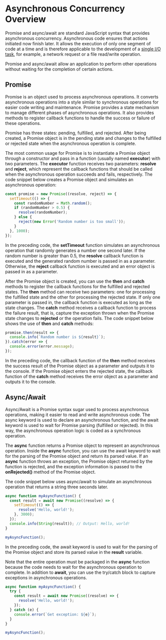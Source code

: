 # Asynchronous Concurrency Overview


Promise and async/await are standard JavaScript syntax that provides asynchronous concurrency. Asynchronous code ensures that actions initiated now finish later. It allows the execution of only one segment of code at a time and is therefore applicable to the development of a [single I/O task](single-io-development.md), for example, a network request or a file read/write operation.


Promise and async/await allow an application to perform other operations without waiting for the completion of certain actions.


## Promise

Promise is an object used to process asynchronous operations. It converts asynchronous operations into a style similar to synchronous operations for easier code writing and maintenance. Promise provides a state mechanism to manage different phases of asynchronous operations. It also provides methods to register callback functions to handle the success or failure of these operations.

Promise has three states: pending, fulfilled, and rejected. After being created, a Promise object is in the pending state and changes to the fulfilled or rejected state when the asynchronous operation is complete.

The most common usage for Promise is to instantiate a Promise object through a constructor and pass in a function (usually named **executor**) with two parameters. The **executor** function receives two parameters: **resolve** and **reject**, which represent the callback functions that should be called when the asynchronous operation succeeds and fails, respectively. The code snippet below creates a Promise object and simulates an asynchronous operation:


```js
const promise = new Promise((resolve, reject) => {
  setTimeout(() => {
    const randomNumber = Math.random();
    if (randomNumber > 0.5) {
      resolve(randomNumber);
    } else {
      reject(new Error('Random number is too small'));
    }
  }, 1000);
});
```

In the preceding code, the **setTimeout** function simulates an asynchronous operation that randomly generates a number one second later. If the random number is greater than 0.5, the **resolve** callback function is executed and the generated random number is passed in as a parameter. Otherwise, the **reject** callback function is executed and an error object is passed in as a parameter.

After the Promise object is created, you can use the **then** and **catch** methods to register the callback functions for the fulfilled and rejected states. The **then** method can receive two parameters: one for processing the fulfilled state and the other for processing the rejected state. If only one parameter is passed in, the callback function is executed as long as the state changes. The **catch** method receives a callback function to process the failure result, that is, capture the exception thrown when the Promise state changes to **rejected** or the operation fails. The code snippet below shows the use of **then** and **catch** methods:


```js
promise.then(result => {
  console.info(`Random number is ${result}`);
}).catch(error => {
  console.error(error.message);
});
```

In the preceding code, the callback function of the **then** method receives the success result of the Promise object as a parameter and outputs it to the console. If the Promise object enters the rejected state, the callback function of the **catch** method receives the error object as a parameter and outputs it to the console.


## Async/Await

Async/Await is a Promise syntax sugar used to process asynchronous operations, making it easier to read and write asynchronous code. The async keyword is used to declare an asynchronous function, and the await keyword is used to wait for Promise parsing (fulfilled or rejected). In this way, the asynchronous operation logic is coded as a synchronous operation.

The **async** function returns a Promise object to represent an asynchronous operation. Inside the **async** function, you can use the await keyword to wait for the parsing of the Promise object and return its parsed value. If an **async** function throws an exception, the Promise object returned by the function is rejected, and the exception information is passed to the **onRejected()** method of the Promise object.

The code snippet below uses async/await to simulate an asynchronous operation that returns a string three seconds later.


```js
async function myAsyncFunction() {
  const result = await new Promise((resolve) => {
    setTimeout(() => {
      resolve('Hello, world!');
    }, 3000);
  });
  console.info(String(result)); // Output: Hello, world!
}

myAsyncFunction();
```

In the preceding code, the await keyword is used to wait for the parsing of the Promise object and store its parsed value in the **result** variable.

Note that the entire operation must be packaged in the **async** function because the code needs to wait for the asynchronous operation to complete. In addition to **await**, you can use the try/catch block to capture exceptions in asynchronous operations.


```js
async function myAsyncFunction() {
  try {
    const result = await new Promise((resolve) => {
      resolve('Hello, world!');
    });
  } catch (e) {
    console.error(`Get exception: ${e}`);
  }
}

myAsyncFunction();
```
